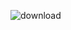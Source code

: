 ![download](https://user-images.githubusercontent.com/49564849/74584056-0d708280-4fdf-11ea-9707-f03f5765edd1.gif)
